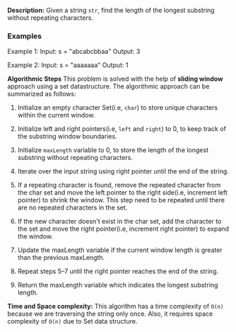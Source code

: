 **Description:**
Given a string `str`, find the length of the longest substring without repeating characters.

### Examples

Example 1:
Input: s = "abcabcbbaa"
Output: 3

Example 2:
Input: s = "aaaaaaa"
Output: 1

**Algorithmic Steps**
This problem is solved with the help of **sliding window** approach using a set datastructure. The algorithmic approach can be summarized as follows:

1. Initialize an empty character Set(i.e, `char`) to store unique characters within the current window.

2. Initialize left and right pointers(i.e, `left` and `right`) to 0, to keep track of the substring window boundaries.

3. Initialize `maxLength` variable to 0, to store the length of the longest substring without repeating characters.

4. Iterate over the input string using right pointer until the end of the string. 

5. If a repeating character is found, remove the repeated character from the char set and move the left pointer to the right side(i.e, increment left pointer) to shrink the window. This step need to be repeated until there are no repeated characters in the set.

6. If the new character doesn't exist in the char set, add the character to the set and move the right pointer(i.e, increment right pointer) to expand the window.

7. Update the maxLength variable if the current window length is greater than the previous maxLength.

8. Repeat steps 5–7 until the right pointer reaches the end of the string.

9. Return the maxLength variable which indicates the longest substring length.

**Time and Space complexity:**
This algorithm has a time complexity of `O(n)` because we are traversing the string only once. 
Also, it requires space complexity of `O(n)` due to Set data structure.